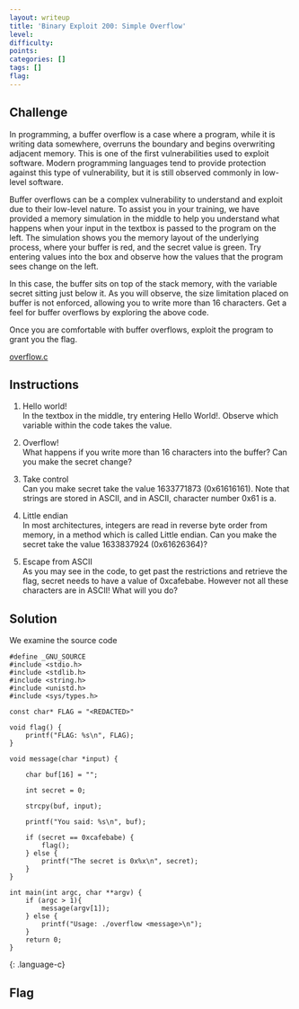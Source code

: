 ```yaml
---
layout: writeup
title: 'Binary Exploit 200: Simple Overflow'
level:
difficulty:
points:
categories: []
tags: []
flag:
---
```

## Challenge

In programming, a buffer overflow is a case where a program, while it is
writing data somewhere, overruns the boundary and begins overwriting
adjacent memory. This is one of the first vulnerabilities used to
exploit software. Modern programming languages tend to provide
protection against this type of vulnerability, but it is still observed
commonly in low-level software.

Buffer overflows can be a complex vulnerability to understand and
exploit due to their low-level nature. To assist you in your training,
we have provided a memory simulation in the middle to help you
understand what happens when your input in the textbox is passed to the
program on the left. The simulation shows you the memory layout of the
underlying process, where your buffer is red, and the secret value is
green. Try entering values into the box and observe how the values that
the program sees change on the left.

In this case, the buffer sits on top of the stack memory, with the
variable secret sitting just below it. As you will observe, the size
limitation placed on buffer is not enforced, allowing you to write more
than 16 characters. Get a feel for buffer overflows by exploring the
above code.

Once you are comfortable with buffer overflows, exploit the program to
grant you the flag.

[overflow.c](writeupfiles/overflow.c)

## Instructions

1.  Hello world!  
    In the textbox in the middle, try entering Hello World!. Observe
    which variable within the code takes the value.

2.  Overflow!  
    What happens if you write more than 16 characters into the buffer?
    Can you make the secret change?

3.  Take control  
    Can you make secret take the value 1633771873 (0x61616161). Note
    that strings are stored in ASCII, and in ASCII, character number
    0x61 is a.

4.  Little endian  
    In most architectures, integers are read in reverse byte order from
    memory, in a method which is called Little endian. Can you make the
    secret take the value 1633837924 (0x61626364)?

5.  Escape from ASCII  
    As you may see in the code, to get past the restrictions and
    retrieve the flag, secret needs to have a value of 0xcafebabe.
    However not all these characters are in ASCII! What will you do?

## Solution

We examine the source code

    #define _GNU_SOURCE
    #include <stdio.h>
    #include <stdlib.h>
    #include <string.h>
    #include <unistd.h>
    #include <sys/types.h>
    
    const char* FLAG = "<REDACTED>"
    
    void flag() {
        printf("FLAG: %s\n", FLAG);
    }
    
    void message(char *input) {
    
        char buf[16] = "";
    
        int secret = 0;
    
        strcpy(buf, input);
    
        printf("You said: %s\n", buf);
    
        if (secret == 0xcafebabe) {
            flag();
        } else {
            printf("The secret is 0x%x\n", secret);
        }
    }
    
    int main(int argc, char **argv) {
        if (argc > 1){
            message(argv[1]);
        } else {
            printf("Usage: ./overflow <message>\n");
        }
        return 0;
    }
{: .language-c}

## Flag

